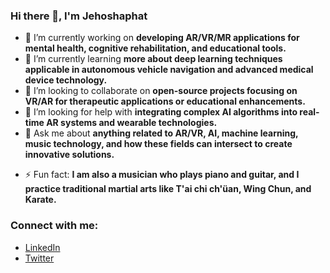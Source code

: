 ### Hi there 👋, I'm Jehoshaphat

- 🔭 I’m currently working on **developing AR/VR/MR applications for mental health, cognitive rehabilitation, and educational tools.**
- 🌱 I’m currently learning **more about deep learning techniques applicable in autonomous vehicle navigation and advanced medical device technology.**
- 👯 I’m looking to collaborate on **open-source projects focusing on VR/AR for therapeutic applications or educational enhancements.**
- 🤔 I’m looking for help with **integrating complex AI algorithms into real-time AR systems and wearable technologies.**
- 💬 Ask me about **anything related to AR/VR, AI, machine learning, music technology, and how these fields can intersect to create innovative solutions.**
<!-- - 📫 How to reach me: **[Your Email] or link to your LinkedIn profile** 
- 😄 Pronouns: **he/him** -->
- ⚡ Fun fact: **I am also a musician who plays piano and guitar, and I practice traditional martial arts like T'ai chi ch'üan, Wing Chun, and Karate.**

### Connect with me:
- [LinkedIn](https://www.linkedin.com/in/jehoshaphatia/)
- [Twitter](https://x.com/jehoshaphatia)

<!-- Feel free to explore my repositories and let's push the boundaries of what technology can achieve together! -->
